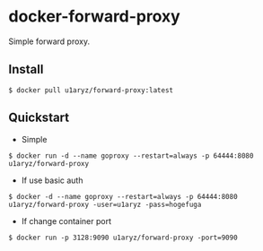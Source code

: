 # docker-forward-proxy

Simple forward proxy.

## Install

```
$ docker pull u1aryz/forward-proxy:latest
```

## Quickstart

- Simple
```
$ docker run -d --name goproxy --restart=always -p 64444:8080 u1aryz/forward-proxy
```

- If use basic auth

```
$ docker -d --name goproxy --restart=always -p 64444:8080 u1aryz/forward-proxy -user=u1aryz -pass=hogefuga
```

- If change container port

```
$ docker run -p 3128:9090 u1aryz/forward-proxy -port=9090
```
